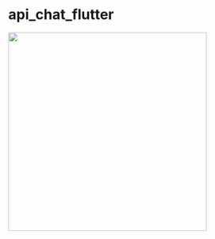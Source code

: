 # api_chat_flutter

<img src= "https://github.com/user-attachments/assets/0ba9ea4d-e7b8-4e03-8998-3b3b9338b792" width="400px"/>


